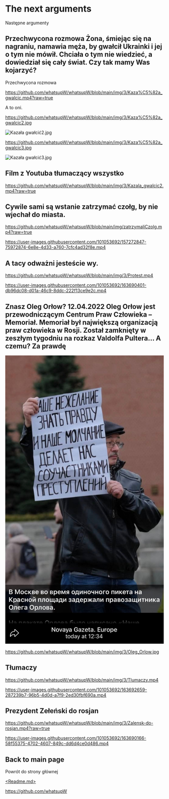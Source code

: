 # The next arguments

Następne argumenty

## Przechwycona rozmowa Żona, śmiejąc się na nagraniu, namawia męża, by gwałcił Ukrainki i jej o tym nie mówił. Chciała o tym nie wiedzieć, a dowiedział się cały świat. Czy tak mamy Was kojarzyć?

Przechwycona rozmowa 

https://github.com/whatsupW/whatsupW/blob/main/img/3/Kaza%C5%82a_gwalcic.mp4?raw=true

A to oni.

https://github.com/whatsupW/whatsupW/blob/main/img/3/Kaza%C5%82a_gwalcic2.jpg

![Kazała gwałcić2.jpg](https://github.com/whatsupW/whatsupW/blob/main/img/3/Kaza%C5%82a_gwalcic2.jpg)

https://github.com/whatsupW/whatsupW/blob/main/img/3/Kaza%C5%82a_gwalcic3.jpg

![Kazała gwałcić3.jpg](https://github.com/whatsupW/whatsupW/blob/main/img/3/Kaza%C5%82a_gwalcic3.jpg)

## Film z Youtuba tłumaczący wszystko 
https://github.com/whatsupW/whatsupW/blob/main/img/3/Kazala_gwalcic2.mp4?raw=true

## Cywile sami są wstanie zatrzymać czołg, by nie wjechał do miasta.

https://github.com/whatsupW/whatsupW/blob/main/img/zatrzymaliCzolg.mp4?raw=true

https://user-images.githubusercontent.com/101053692/157272847-75972874-6e8e-4d33-a760-7cfc4ad32f8e.mp4

## A tacy odważni jesteście wy.

https://github.com/whatsupW/whatsupW/blob/main/img/3/Protest.mp4

https://user-images.githubusercontent.com/101053692/163690401-db96dc08-d01a-46c9-8ddc-222f13ce9e2c.mp4

## Znasz Oleg Orłow? 12.04.2022 Oleg Orłow jest przewodniczącym Centrum Praw Człowieka – Memoriał. Memoriał był największą organizacją praw człowieka w Rosji. Został zamknięty w zeszłym tygodniu na rozkaz Valdolfa Pultera... A czemu? Za prawdę

![Kazała gwałcić2.jpg](https://github.com/whatsupW/whatsupW/blob/main/img/3/Oleg_Orlow.jpg)

https://github.com/whatsupW/whatsupW/blob/main/img/3/Oleg_Orlow.jpg

## Tłumaczy

https://github.com/whatsupW/whatsupW/blob/main/img/3/Tlumaczy.mp4

https://user-images.githubusercontent.com/101053692/163692659-287239b7-96b5-4d0d-a7f9-2ed30fbf690a.mp4



## Prezydent Zełeński do rosjan

https://github.com/whatsupW/whatsupW/blob/main/img/3/Zalensk-do-rosjan.mp4?raw=true

https://user-images.githubusercontent.com/101053692/163690166-58f55375-4702-4607-849c-dd6d4ce0d486.mp4




## Back to main page
Powrót do strony głównej

[<Readme.md>](<https://github.com/whatsupW/whatsupW>)

https://github.com/whatsupW
